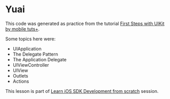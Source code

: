 Yuai
====

This code was generated as practice from the tutorial <a href="http://mobile.tutsplus.com/tutorials/iphone/first-steps-with-uikit/" target="_blank">First Steps with UIKit by mobile tuts+</a>.

Some topics here were:
- UIApplication
- The Delegate Pattern
- The Application Delegate
- UIViewController
- UIView
- Outlets
- Actions

This lesson is part of <a href="http://mobile.tutsplus.com/sessions/learn-ios-sdk-development-from-scratch/" target="_blank">Learn iOS SDK Development from scratch</a> session.

